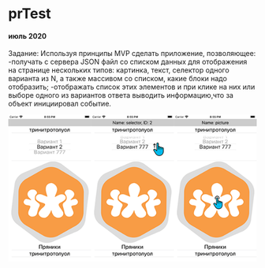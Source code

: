 # prTest
#### июль 2020

Задание: Используя принципы MVP сделать приложение, позволяющее:
-получать с сервера JSON файл со списком данных для отображения на странице нескольких типов:
картинка, текст, селектор одного варианта из N, а также массивом со списком, какие блоки надо отобразить;
-отображать список этих элементов и при клике на них или выборе одного из вариантов ответа выводить информацию,что за объект инициировал событие.
  

![](https://github.com/TOxaREY/prTest/blob/master/markdown/md.png?raw=true)
